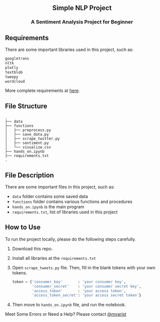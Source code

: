 <h2 align="center">Simple NLP Project</h2>
<h3 align="center">A Sentiment Analysis Project for Beginner</h3>

## Requirements

There are some important libraries used in this project, such as:

```txt
googletrans
nltk
plotly
textblob
tweepy
wordcloud
```
More complete requirements at [here](requirements.txt).

## File Structure

```
.
├── data
├── functions
│   ├── preprocess.py
│   ├── save_data.py
│   ├── scrape_twitter.py
│   ├── sentiment.py
│   └── visualize.csv
├── hands_on.ipynb
├── requirements.txt
.
```

## File Description

There are some important files in this project, such as:

- `data` folder contains some saved data
- `functions` folder contains various functions and procedures
- `hands_on.ipynb` is the main program
- `requirements.txt`, list of libraries used in this project

## How to Use

To run the project locally, please do the following steps carefully.

1. Download this repo.
2. Install all libraries at the `requirements.txt`
3. Open `scrape_tweets.py` file. Then, fill in the blank tokens with your own tokens.

    ```python
    token = {'consumer_key'       : 'your consumer key',
             'consumer_secret'    : 'your consumer secret key',
             'access_token'       : 'your access token',
             'access_token_secret': 'your access secret token'}
    ```

4. Then move to `hands_on.ipynb` file, and run the notebook.

Meet Some Errors or Need a Help? Please contact [@myarist](https://github.com/myarist)

